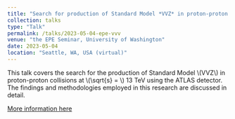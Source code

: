 ```yaml
---
title: "Search for production of Standard Model *VVZ* in proton-proton collisions at √s = 13 TeV with the ATLAS detector"
collection: talks
type: "Talk"
permalink: /talks/2023-05-04-epe-vvv
venue: "the EPE Seminar, University of Washington"
date: 2023-05-04
location: "Seattle, WA, USA (virtual)"
---
```


This talk covers the search for the production of Standard Model \\(VVZ\\) in proton-proton collisions at \\(\sqrt{s} = \\) 13 TeV using the ATLAS detector. The findings and methodologies employed in this research are discussed in detail.

[More information here](https://phys.washington.edu/events/2023-05-04/search-production-standard-model-vvz-proton-proton-collisions-s-13-tev-atlas)